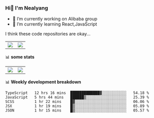 ### Hi👋 I'm Nealyang

- 🔭 I’m currently working on Alibaba group
- 🌱 I’m currently learning React,JavaScript


I think these code repositories are okay...

<table>
  <tbody>
    <tr>
      <td>
        <a href="https://github.com/Nealyang/React-Express-Blog-Demo">
          <img align="center" src="https://github-readme-stats.vercel.app/api/pin/?username=Nealyang&repo=React-Express-Blog-Demo&theme=chartreuse-dark" />
        </a>
      </td>
       <td>
        <a href="https://github.com/Nealyang/PersonalBlog">
          <img align="center" src="https://github-readme-stats.vercel.app/api/pin/?username=Nealyang&repo=PersonalBlog&theme=chartreuse-dark" />
        </a>
      </td>
    </tr>
  </tbody>
</table>

📊 **some stats**


<table>
  <tbody>
    <tr>
      <td>
          <img align="center" src="https://github-readme-stats.vercel.app/api?username=Nealyang&theme=chartreuse-dark&show_icons=true" />
      </td>
       <td>
          <img align="center" src="https://github-readme-stats.vercel.app/api/top-langs/?username=Nealyang&theme=chartreuse-dark" />
      </td>
    </tr>
  </tbody>
</table>

📊 **Weekly development breakdown**

<!--START_SECTION:waka-->
```text
TypeScript   12 hrs 16 mins  █████████████▓░░░░░░░░░░░   54.18 % 
JavaScript   5 hrs 44 mins   ██████▒░░░░░░░░░░░░░░░░░░   25.39 % 
SCSS         1 hr 22 mins    █▓░░░░░░░░░░░░░░░░░░░░░░░   06.06 % 
JSX          1 hr 19 mins    █▒░░░░░░░░░░░░░░░░░░░░░░░   05.89 % 
JSON         1 hr 15 mins    █▒░░░░░░░░░░░░░░░░░░░░░░░   05.57 % 
```
<!--END_SECTION:waka-->

